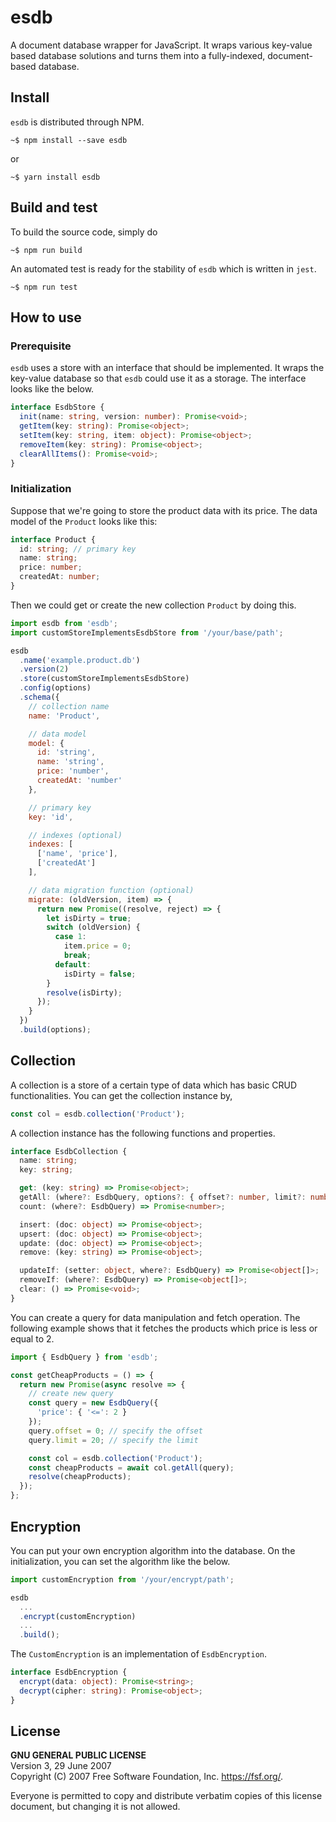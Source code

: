 # esdb

A document database wrapper for JavaScript. It wraps various key-value based database solutions and turns them into a fully-indexed, document-based database.

## Install

`esdb` is distributed through NPM.

```
~$ npm install --save esdb
```

or

```
~$ yarn install esdb
```

## Build and test

To build the source code, simply do

```
~$ npm run build
```

An automated test is ready for the stability of `esdb` which is written in `jest`.

```
~$ npm run test
```

## How to use

### Prerequisite

`esdb` uses a store with an interface that should be implemented. It wraps the key-value database so that `esdb` could use it as a storage. The interface looks like the below.

```ts
interface EsdbStore {
  init(name: string, version: number): Promise<void>;
  getItem(key: string): Promise<object>;
  setItem(key: string, item: object): Promise<object>;
  removeItem(key: string): Promise<object>;
  clearAllItems(): Promise<void>;
}
```

### Initialization

Suppose that we're going to store the product data with its price. The data model of the `Product` looks like this:

```ts
interface Product {
  id: string; // primary key
  name: string;
  price: number;
  createdAt: number;
}
```

Then we could get or create the new collection `Product` by doing this.

```js
import esdb from 'esdb';
import customStoreImplementsEsdbStore from '/your/base/path';

esdb
  .name('example.product.db')
  .version(2)
  .store(customStoreImplementsEsdbStore)
  .config(options)
  .schema({
    // collection name
    name: 'Product',

    // data model
    model: {
      id: 'string',
      name: 'string',
      price: 'number',
      createdAt: 'number'
    },

    // primary key
    key: 'id',

    // indexes (optional)
    indexes: [
      ['name', 'price'],
      ['createdAt']
    ],

    // data migration function (optional)
    migrate: (oldVersion, item) => {
      return new Promise((resolve, reject) => {
        let isDirty = true;
        switch (oldVersion) {
          case 1:
            item.price = 0;
            break;
          default:
            isDirty = false;
        }
        resolve(isDirty);
      });
    }
  })
  .build(options);
```

## Collection

A collection is a store of a certain type of data which has basic CRUD functionalities. You can get the collection instance by,

```js
const col = esdb.collection('Product');
```

A collection instance has the following functions and properties.

```ts
interface EsdbCollection {
  name: string;
  key: string;

  get: (key: string) => Promise<object>;
  getAll: (where?: EsdbQuery, options?: { offset?: number, limit?: number }) => Promise<object[]>;
  count: (where?: EsdbQuery) => Promise<number>;

  insert: (doc: object) => Promise<object>;
  upsert: (doc: object) => Promise<object>;
  update: (doc: object) => Promise<object>;
  remove: (key: string) => Promise<object>;

  updateIf: (setter: object, where?: EsdbQuery) => Promise<object[]>;
  removeIf: (where?: EsdbQuery) => Promise<object[]>;
  clear: () => Promise<void>;
}
```

You can create a query for data manipulation and fetch operation. The following example shows that it fetches the products which price is less or equal to 2.

```js
import { EsdbQuery } from 'esdb';

const getCheapProducts = () => {
  return new Promise(async resolve => {
    // create new query
    const query = new EsdbQuery({
      'price': { '<=': 2 }
    });
    query.offset = 0; // specify the offset
    query.limit = 20; // specify the limit

    const col = esdb.collection('Product');
    const cheapProducts = await col.getAll(query);
    resolve(cheapProducts);
  });
};
```

## Encryption

You can put your own encryption algorithm into the database. On the initialization, you can set the algorithm like the below.

```js
import customEncryption from '/your/encrypt/path';

esdb
  ...
  .encrypt(customEncryption)
  ...
  .build();
```

The `CustomEncryption` is an implementation of `EsdbEncryption`.

```ts
interface EsdbEncryption {
  encrypt(data: object): Promise<string>;
  decrypt(cipher: string): Promise<object>;
}
```

## License

**GNU GENERAL PUBLIC LICENSE**  
Version 3, 29 June 2007  
Copyright (C) 2007 Free Software Foundation, Inc. <https://fsf.org/>.

Everyone is permitted to copy and distribute verbatim copies of this license document, but changing it is not allowed.